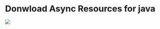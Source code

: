# Donwload Async Resources for java

![](https://github.com/vicboma1/donwloadAsync/tree/master/completableFuture/src/main/resources/downloadAsyncCompletableFuture.gif)

